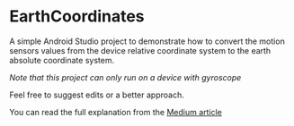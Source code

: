 # EarthCoordinates
A simple Android Studio project to demonstrate how to convert the motion sensors values from the device relative coordinate system to the earth absolute coordinate system.

*Note that this project can only run on a device with gyroscope*

Feel free to suggest edits or a better approach.

You can read the full explanation from the [Medium article](https://medium.com)
